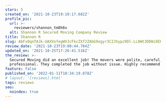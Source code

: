 ```yaml
---
stars: 5
created_on: '2021-10-23T19:10:17.682Z'
profile_pic:
  url: >-
    reviewers/shannon_tm8h6v
  alt: Shannon R Secured Moving Company Review
title: Shannon R
slug: AbFvOqnTAJk-UAXVofegWVJcFkcZXf2ZAbG9ogyr3C2Jhypz9Dl-LL0Wt3DDWi0EHrEVwGUfnFh5dQ
review_date: '2021-10-23T19:00:44.784Z'
updated_on: '2021-10-25T17:26:41.516Z'
the_review: >-
  Secured Moving did an excellent job! The movers were polite, careful, and
  professional. They completed the job without issue. Highly recommend.
feature: false
published_on: '2022-01-11T10:34:19.878Z'
# layout: '[reviews].html'
tags: reviews
seo:
  noindex: true
---
```



